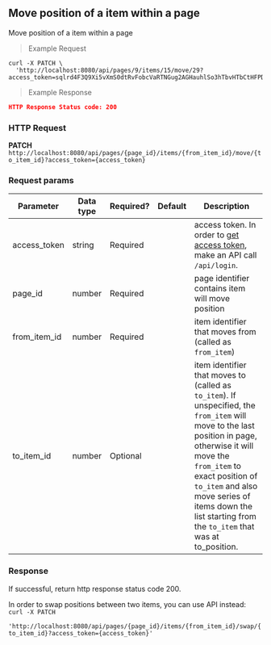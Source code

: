 ## Move position of a item within a page
Move position of a item within a page

> Example Request

```shell
curl -X PATCH \
  'http://localhost:8080/api/pages/9/items/15/move/29?access_token=sqlrd4F3Q9Xi5vXmS0dtRvFobcVaRTNGug2AGHauhlSo3hTbvHTbCtHFPDs7ZMqV'
```

> Example Response

```json
HTTP Response Status code: 200
```

### HTTP Request
**PATCH** `http://localhost:8080/api/pages/{page_id}/items/{from_item_id}/move/{to_item_id}?access_token={access_token}`


### Request params

| Parameter       | Data type | Required? | Default | Description |
| --------------- | --------- | --------- | ------- | ----------- |
|access_token | string | Required | | access token. In order to [get access token](http://dev01.cc.cloud:49173/public/client_api_docs/#get-an-access-token), make an API call `/api/login`.|
|page_id | number | Required | | page identifier contains item will move position|
|from_item_id | number | Required | | item identifier that moves from (called as `from_item`)|
|to_item_id | number | Optional | | item identifier that moves to (called as `to_item`). If unspecified, the `from_item` will move to the last position in page, otherwise it will move the `from_item` to exact position of `to_item` and also move series of items down the list starting from the `to_item` that was at to_position.|


### Response
If successful, return http response status code 200.


<aside class="notice">
In order to swap positions between two items, you can use API instead:<br>
<code>curl -X PATCH
  'http://localhost:8080/api/pages/{page_id}/items/{from_item_id}/swap/{to_item_id}?access_token={access_token}'</code>
</aside>